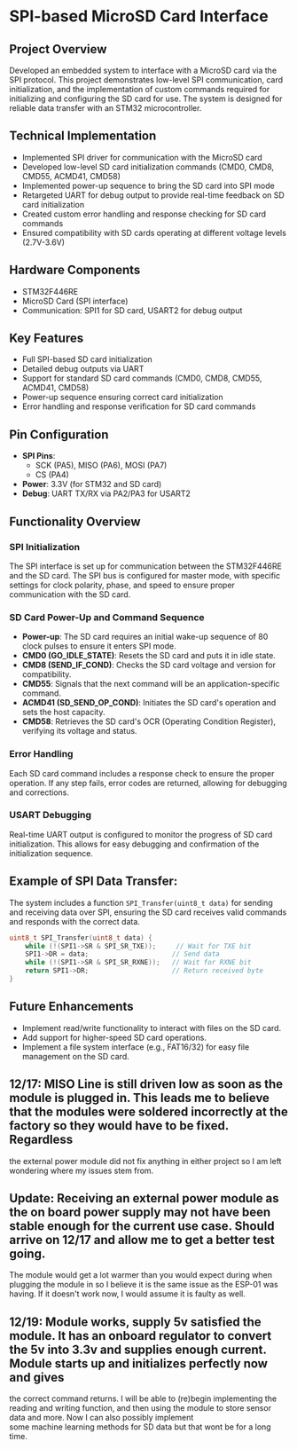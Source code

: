 # SPI-based MicroSD Card Interface

## Project Overview
Developed an embedded system to interface with a MicroSD card via the SPI protocol. This project demonstrates low-level SPI communication, card initialization, and the implementation of custom commands required for initializing and configuring the SD card for use. The system is designed for reliable data transfer with an STM32 microcontroller.

## Technical Implementation
- Implemented SPI driver for communication with the MicroSD card
- Developed low-level SD card initialization commands (CMD0, CMD8, CMD55, ACMD41, CMD58)
- Implemented power-up sequence to bring the SD card into SPI mode
- Retargeted UART for debug output to provide real-time feedback on SD card initialization
- Created custom error handling and response checking for SD card commands
- Ensured compatibility with SD cards operating at different voltage levels (2.7V-3.6V)

## Hardware Components
- STM32F446RE 
- MicroSD Card (SPI interface)
- Communication: SPI1 for SD card, USART2 for debug output

## Key Features
- Full SPI-based SD card initialization
- Detailed debug outputs via UART
- Support for standard SD card commands (CMD0, CMD8, CMD55, ACMD41, CMD58)
- Power-up sequence ensuring correct card initialization
- Error handling and response verification for SD card commands

## Pin Configuration
- **SPI Pins**:
  - SCK (PA5), MISO (PA6), MOSI (PA7)
  - CS (PA4)
- **Power**: 3.3V (for STM32 and SD card)
- **Debug**: UART TX/RX via PA2/PA3 for USART2

## Functionality Overview

### SPI Initialization
The SPI interface is set up for communication between the STM32F446RE and the SD card. The SPI bus is configured for master mode, with specific settings for clock polarity, phase, and speed to ensure proper communication with the SD card.

### SD Card Power-Up and Command Sequence
- **Power-up**: The SD card requires an initial wake-up sequence of 80 clock pulses to ensure it enters SPI mode.
- **CMD0 (GO_IDLE_STATE)**: Resets the SD card and puts it in idle state.
- **CMD8 (SEND_IF_COND)**: Checks the SD card voltage and version for compatibility.
- **CMD55**: Signals that the next command will be an application-specific command.
- **ACMD41 (SD_SEND_OP_COND)**: Initiates the SD card's operation and sets the host capacity.
- **CMD58**: Retrieves the SD card's OCR (Operating Condition Register), verifying its voltage and status.

### Error Handling
Each SD card command includes a response check to ensure the proper operation. If any step fails, error codes are returned, allowing for debugging and corrections.

### USART Debugging
Real-time UART output is configured to monitor the progress of SD card initialization. This allows for easy debugging and confirmation of the initialization sequence.

## Example of SPI Data Transfer:
The system includes a function `SPI_Transfer(uint8_t data)` for sending and receiving data over SPI, ensuring the SD card receives valid commands and responds with the correct data.

```c
uint8_t SPI_Transfer(uint8_t data) {
    while (!(SPI1->SR & SPI_SR_TXE));     // Wait for TXE bit
    SPI1->DR = data;                     // Send data
    while (!(SPI1->SR & SPI_SR_RXNE));   // Wait for RXNE bit
    return SPI1->DR;                     // Return received byte
}
```

## Future Enhancements
- Implement read/write functionality to interact with files on the SD card.
- Add support for higher-speed SD card operations.
- Implement a file system interface (e.g., FAT16/32) for easy file management on the SD card.


## 12/17: MISO Line is still driven low as soon as the module is plugged in. This leads me to believe that the modules were soldered incorrectly at the factory so they would have to be fixed. Regardless
the external power module did not fix anything in either project so I am left wondering where my issues stem from. 

## Update: Receiving an external power module as the on board power supply may not have been stable enough for the current use case. Should arrive on 12/17 and allow me to get a better test going.
The module would get a lot warmer than you would expect during when plugging the module in so I believe it is the same issue as the ESP-01 was having. If it doesn't work now, I would assume it is
faulty as well. 


## 12/19: Module works, supply 5v satisfied the module. It has an onboard regulator to convert the 5v into 3.3v and supplies enough current. Module starts up and initializes perfectly now and gives
the correct command returns. I will be able to (re)begin implementing the reading and writing function, and then using the module to store sensor data and more. Now I can also possibly implement	
some machine learning methods for SD data but that wont be for a long time.

